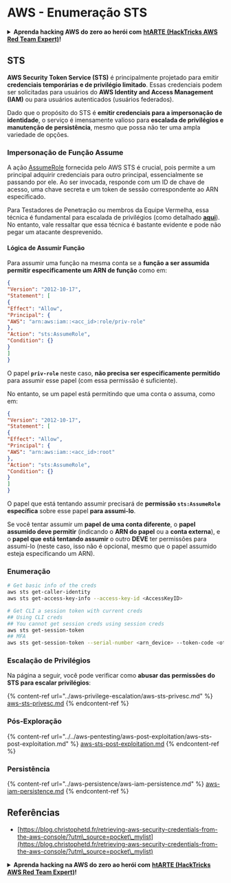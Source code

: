 # AWS - Enumeração STS

<details>

<summary><strong>Aprenda hacking AWS do zero ao herói com</strong> <a href="https://training.hacktricks.xyz/courses/arte"><strong>htARTE (HackTricks AWS Red Team Expert)</strong></a><strong>!</strong></summary>

Outras maneiras de apoiar o HackTricks:

* Se você deseja ver sua **empresa anunciada no HackTricks** ou **baixar o HackTricks em PDF** Verifique os [**PLANOS DE ASSINATURA**](https://github.com/sponsors/carlospolop)!
* Adquira o [**swag oficial PEASS & HackTricks**](https://peass.creator-spring.com)
* Descubra [**A Família PEASS**](https://opensea.io/collection/the-peass-family), nossa coleção exclusiva de [**NFTs**](https://opensea.io/collection/the-peass-family)
* **Junte-se ao** 💬 [**grupo Discord**](https://discord.gg/hRep4RUj7f) ou ao [**grupo telegram**](https://t.me/peass) ou **siga-nos** no **Twitter** 🐦 [**@hacktricks_live**](https://twitter.com/hacktricks_live)**.**
* **Compartilhe seus truques de hacking enviando PRs para os** [**HackTricks**](https://github.com/carlospolop/hacktricks) e [**HackTricks Cloud**](https://github.com/carlospolop/hacktricks-cloud) repositórios do github.

</details>

## STS

**AWS Security Token Service (STS)** é principalmente projetado para emitir **credenciais temporárias e de privilégio limitado**. Essas credenciais podem ser solicitadas para usuários do **AWS Identity and Access Management (IAM)** ou para usuários autenticados (usuários federados).

Dado que o propósito do STS é **emitir credenciais para a impersonação de identidade**, o serviço é imensamente valioso para **escalada de privilégios e manutenção de persistência**, mesmo que possa não ter uma ampla variedade de opções.

### Impersonação de Função Assume

A ação [AssumeRole](https://docs.aws.amazon.com/STS/latest/APIReference/API\_AssumeRole.html) fornecida pelo AWS STS é crucial, pois permite a um principal adquirir credenciais para outro principal, essencialmente se passando por ele. Ao ser invocada, responde com um ID de chave de acesso, uma chave secreta e um token de sessão correspondente ao ARN especificado.

Para Testadores de Penetração ou membros da Equipe Vermelha, essa técnica é fundamental para escalada de privilégios (como detalhado [**aqui**](../aws-privilege-escalation/aws-sts-privesc.md#sts-assumerole)). No entanto, vale ressaltar que essa técnica é bastante evidente e pode não pegar um atacante desprevenido.


#### Lógica de Assumir Função

Para assumir uma função na mesma conta se a **função a ser assumida permitir especificamente um ARN de função** como em:
```json
{
"Version": "2012-10-17",
"Statement": [
{
"Effect": "Allow",
"Principal": {
"AWS": "arn:aws:iam::<acc_id>:role/priv-role"
},
"Action": "sts:AssumeRole",
"Condition": {}
}
]
}
```
O papel **`priv-role`** neste caso, **não precisa ser especificamente permitido** para assumir esse papel (com essa permissão é suficiente).

No entanto, se um papel está permitindo que uma conta o assuma, como em:
```json
{
"Version": "2012-10-17",
"Statement": [
{
"Effect": "Allow",
"Principal": {
"AWS": "arn:aws:iam::<acc_id>:root"
},
"Action": "sts:AssumeRole",
"Condition": {}
}
]
}
```
O papel que está tentando assumir precisará de **permissão `sts:AssumeRole` específica** sobre esse papel **para assumi-lo**.

Se você tentar assumir um **papel** **de uma conta diferente**, o **papel assumido deve permitir** (indicando o **ARN do papel** ou a **conta externa**), e o **papel que está tentando assumir** o outro **DEVE** ter permissões para assumi-lo (neste caso, isso não é opcional, mesmo que o papel assumido esteja especificando um ARN).

### Enumeração
```bash
# Get basic info of the creds
aws sts get-caller-identity
aws sts get-access-key-info --access-key-id <AccessKeyID>

# Get CLI a session token with current creds
## Using CLI creds
## You cannot get session creds using session creds
aws sts get-session-token
## MFA
aws sts get-session-token --serial-number <arn_device> --token-code <otp_code>
```
### Escalação de Privilégios

Na página a seguir, você pode verificar como **abusar das permissões do STS para escalar privilégios**:

{% content-ref url="../aws-privilege-escalation/aws-sts-privesc.md" %}
[aws-sts-privesc.md](../aws-privilege-escalation/aws-sts-privesc.md)
{% endcontent-ref %}

### Pós-Exploração

{% content-ref url="../../aws-pentesting/aws-post-exploitation/aws-sts-post-exploitation.md" %}
[aws-sts-post-exploitation.md](../../aws-pentesting/aws-post-exploitation/aws-sts-post-exploitation.md)
{% endcontent-ref %}

### Persistência

{% content-ref url="../aws-persistence/aws-iam-persistence.md" %}
[aws-iam-persistence.md](../aws-persistence/aws-iam-persistence.md)
{% endcontent-ref %}

## Referências

* [https://blog.christophetd.fr/retrieving-aws-security-credentials-from-the-aws-console/?utm\_source=pocket\_mylist](https://blog.christophetd.fr/retrieving-aws-security-credentials-from-the-aws-console/?utm\_source=pocket\_mylist)

<details>

<summary><strong>Aprenda hacking na AWS do zero ao herói com</strong> <a href="https://training.hacktricks.xyz/courses/arte"><strong>htARTE (HackTricks AWS Red Team Expert)</strong></a><strong>!</strong></summary>

Outras maneiras de apoiar o HackTricks:

* Se você deseja ver sua **empresa anunciada no HackTricks** ou **baixar o HackTricks em PDF**, verifique os [**PLANOS DE ASSINATURA**](https://github.com/sponsors/carlospolop)!
* Adquira o [**swag oficial PEASS & HackTricks**](https://peass.creator-spring.com)
* Descubra [**A Família PEASS**](https://opensea.io/collection/the-peass-family), nossa coleção exclusiva de [**NFTs**](https://opensea.io/collection/the-peass-family)
* **Junte-se ao** 💬 [**grupo Discord**](https://discord.gg/hRep4RUj7f) ou ao [**grupo telegram**](https://t.me/peass) ou **siga-nos** no **Twitter** 🐦 [**@hacktricks_live**](https://twitter.com/hacktricks_live)**.**
* **Compartilhe seus truques de hacking enviando PRs para os repositórios** [**HackTricks**](https://github.com/carlospolop/hacktricks) e [**HackTricks Cloud**](https://github.com/carlospolop/hacktricks-cloud).

</details>
